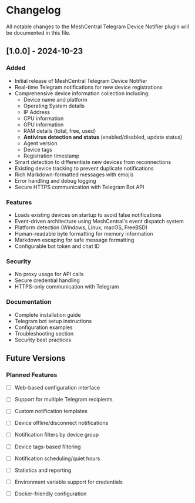 # Changelog

All notable changes to the MeshCentral Telegram Device Notifier plugin will be documented in this file.

## [1.0.0] - 2024-10-23

### Added
- Initial release of MeshCentral Telegram Device Notifier
- Real-time Telegram notifications for new device registrations
- Comprehensive device information collection including:
  - Device name and platform
  - Operating System details
  - IP Address
  - CPU information
  - GPU information  
  - RAM details (total, free, used)
  - **Antivirus detection and status** (enabled/disabled, update status)
  - Agent version
  - Device tags
  - Registration timestamp
- Smart detection to differentiate new devices from reconnections
- Existing device tracking to prevent duplicate notifications
- Rich Markdown-formatted messages with emojis
- Error handling and debug logging
- Secure HTTPS communication with Telegram Bot API

### Features
- Loads existing devices on startup to avoid false notifications
- Event-driven architecture using MeshCentral's event dispatch system
- Platform detection (Windows, Linux, macOS, FreeBSD)
- Human-readable byte formatting for memory information
- Markdown escaping for safe message formatting
- Configurable bot token and chat ID

### Security
- No proxy usage for API calls
- Secure credential handling
- HTTPS-only communication with Telegram

### Documentation
- Complete installation guide
- Telegram bot setup instructions
- Configuration examples
- Troubleshooting section
- Security best practices

## Future Versions

### Planned Features
- [ ] Web-based configuration interface
- [ ] Support for multiple Telegram recipients
- [ ] Custom notification templates
- [ ] Device offline/disconnect notifications
- [ ] Notification filters by device group
- [ ] Device tags-based filtering
- [ ] Notification scheduling/quiet hours
- [ ] Statistics and reporting
- [ ] Environment variable support for credentials
- [ ] Docker-friendly configuration

